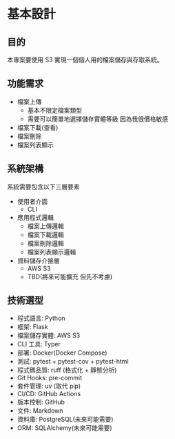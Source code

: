# 基本設計

## 目的
本專案要使用 S3 實現一個個人用的檔案儲存與存取系統。

## 功能需求
- 檔案上傳
    - 基本不限定檔案類型
    - 需要可以簡單地選擇儲存實體等級 因為我很價格敏感
- 檔案下載(查看)
- 檔案刪除
- 檔案列表顯示

## 系統架構
系統需要包含以下三層要素
- 使用者介面
    - CLI
- 應用程式邏輯
    - 檔案上傳邏輯
    - 檔案下載邏輯
    - 檔案刪除邏輯
    - 檔案列表顯示邏輯
- 資料儲存介接層
    - AWS S3
    - TBD(將來可能擴充 但先不考慮)

## 技術選型
- 程式語言: Python
- 框架: Flask
- 檔案儲存實體: AWS S3
- CLI 工具: Typer
- 部署: Docker(Docker Compose)
- 測試: pytest + pytest-cov + pytest-html
- 程式碼品質: ruff (格式化 + 靜態分析)
- Git Hooks: pre-commit
- 套件管理: uv (取代 pip)
- CI/CD: GitHub Actions
- 版本控制: GitHub
- 文件: Markdown
- 資料庫: PostgreSQL(未來可能需要)
- ORM: SQLAlchemy(未來可能需要)
